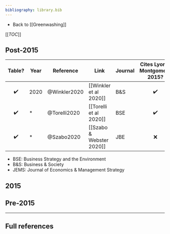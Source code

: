 ```yaml
---
bibliography: library.bib
---
```


* Back to [[Greenwashing]]

[[_TOC_]]

## Post-2015

Table?              | Year  | Reference     | Link                      | Journal   | Cites Lyon & Montgomery 2015?
:-:                 | ---   | -------       | ------                    | ---       | :-:
:heavy_check_mark:  | 2020  | @Winkler2020  | [[Winkler et al 2020]]    | B&S       | :heavy_check_mark:
:heavy_check_mark:  | *     | @Torelli2020  | [[Torelli et al 2020]]    | BSE       | :heavy_check_mark:
:heavy_check_mark:  | *     | @Szabo2020    | [[Szabo & Webster 2020]]  | JBE       | :x:

* BSE: Business Strategy and the Environment
* B&S: Business & Society
* JEMS: Journal of Economics & Management Strategy

## 2015

## Pre-2015

---

## Full references